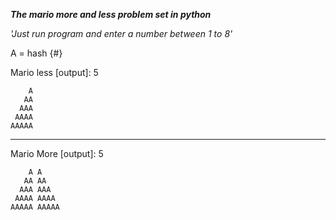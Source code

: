 ***The mario more and less problem set in python***

*'Just run program and enter a number between 1 to 8'*

A = hash {#}

Mario less [output]: 5


        A
       AA
      AAA
     AAAA
    AAAAA

------------------------

Mario More [output]: 5

        A A
       AA AA
      AAA AAA
     AAAA AAAA
    AAAAA AAAAA         
